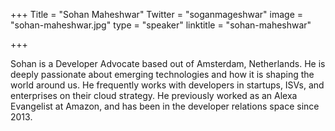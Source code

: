 +++
Title = "Sohan Maheshwar"
Twitter = "soganmageshwar"
image = "sohan-maheshwar.jpg"
type = "speaker"
linktitle = "sohan-maheshwar"

+++

Sohan is a Developer Advocate based out of Amsterdam, Netherlands. He is deeply passionate about emerging technologies and how it is shaping the world around us. He frequently works with developers in startups, ISVs, and enterprises on their cloud strategy. He previously worked as an Alexa Evangelist at Amazon, and has been in the developer relations space since 2013.
